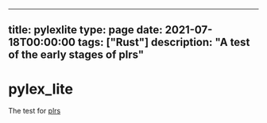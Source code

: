 
---
title: pylexlite
type: page
date: 2021-07-18T00:00:00
tags: ["Rust"]
description: "A test of the early stages of plrs"
---


# pylex_lite

The test for [plrs](https://github.com/JakeRoggenbuck/plrs)
